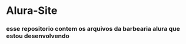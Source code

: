 # Alura-Site
### **esse repositorio contem os arquivos da barbearia alura que estou desenvolvendo**
